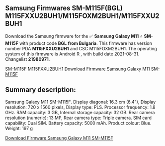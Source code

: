<h2>Samsung Firmwares SM-M115F(BGL) M115FXXU2BUH1/M115FOXM2BUH1/M115FXXU2BUH1</h2>
Download the Samsung firmware for the ✅ <strong>Samsung Galaxy M11 </strong> ⭐ <strong>SM-M115F</strong> with product code <strong>BGL</strong> <strong> from Bulgaria</strong>. This firmware has version number PDA <strong>M115FXXU2BUH1</strong> and CSC M115FOXM2BUH1. The operating system of this firmware is Android R , with build date 2021-08-31. Changelist <strong>21980971</strong>.


[SM-M115F](https://samfirm.shop/samsung/model/SM-M115F)
[M115FXXU2BUH1](https://samfirm.shop/samsung/pda/M115FXXU2BUH1)
[Download Firmware Samsung Galaxy M11 SM-M115F](https://samfirm.shop/samsung/firmware/451240)
<h2>Summary description:</h2>
<p>Samsung Galaxy M11 SM-M115F. Display diagonal: 16.3 cm (6.4"), Display resolution: 720 x 1560 pixels, Display type: PLS. Processor frequency: 1.8 GHz. RAM capacity: 3 GB, Internal storage capacity: 32 GB. Rear camera resolution (numeric): 13 MP, Rear camera type: Triple camera. SIM card capability: Dual SIM. Battery capacity: 5000 mAh. Product colour: Blue. Weight: 197 g</p>


[Download Firmware Samsung Galaxy M11 SM-M115F](https://samfirm.shop/samsung/firmware/451240)

